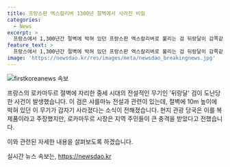 ```yaml
---
title: 프랑스판 엑스칼리버 1300년 절벽에서 사라진 비밀
categories:
  - News
excerpt: >
  프랑스에서 1,300년간 절벽에 박혀 있던 프랑스판 엑스칼리버로 불리는 검 뒤랑달이 감쪽같이 사라졌다. 이 무기는 중세 유럽 서사시에서 강력한 무기로 묘사되었는데, 지난달 22일에 도난당한 것으로 추정된다. 현지 관광 당국은 이를 전설을 재현한 복제품이라고 주장하고 있지만, 로카마두르 시장은 이 사건으로 지역 주민들이 큰 충격을 받았다고 전했다. 
feature_text: >
  프랑스에서 1,300년간 절벽에 박혀 있던 프랑스판 엑스칼리버로 불리는 검 뒤랑달이 감쪽같이 사라졌다. 이 무기는 중세 유럽 서사시에서 강력한 무기로 묘사되었는데, 지난달 22일에 도난당한 것으로 추정된다. 현지 관광 당국은 이를 전설을 재현한 복제품이라고 주장하고 있지만, 로카마두르 시장은 이 사건으로 지역 주민들이 큰 충격을 받았다고 전했다. 
image: 'https://newsdao.kr/res/images/meta/newsdao_breakingnews.jpg'
---
```


<p><img src="https://newsdao.kr/res/images/meta/newsdao_breakingnews.jpg" alt="firstkoreanews 속보" /></p>

<p>프랑스의 로카마두르 절벽에 자리한 중세 시대의 전설적인 무기인 '뒤랑달' 검이 도난당한 사건이 발생했습니다. 이 검은 샤를마뉴 전설과 관련이 있는데, 절벽에 10m 높이에 박혀 있던 이 무기가 갑자기 사라졌다는 소식이 전해졌습니다. 현지 관광 당국은 이를 복제품이라고 주장했지만, 로카마두르 시장은 지역 주민들이 큰 충격을 받았다고 전했습니다.</p>

<p>이와 관련된 자세한 내용을 살펴보도록 하겠습니다.</p>
실시간 뉴스 속보는, <a href="https://newsdao.kr" rel="dofollow">https://newsdao.kr</a>


